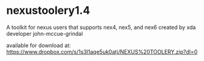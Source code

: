 # nexustoolery1.4
A toolkit for nexus users that supports nex4, nex5, and nex6 created by xda developer john-mccue-grindal

available for download at:      https://www.dropbox.com/s/1s3l1aqe5uk0atj/NEXUS%20TOOLERY.zip?dl=0
